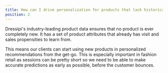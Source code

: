 ```yaml
---
title: How can I drive personalization for products that lack historical data?
position: 2
---
```

Dressipi's industry-leading product data ensures that no product is ever completely new. It has a set of product attributes that already has visit and sales propensities to learn from.

This means our clients can start using new products in personalized recommendations from the get-go. This is especially important in fashion retail as sessions can be pretty short so we need to be able to make accurate predictions as early as possible, before the customer bounces.